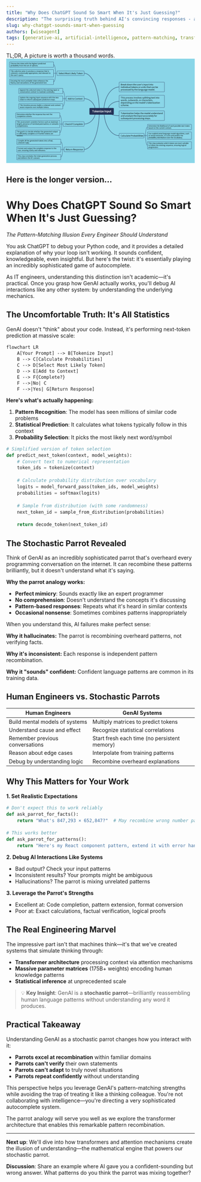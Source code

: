 ```yaml
---
title: "Why Does ChatGPT Sound So Smart When It's Just Guessing?"
description: "The surprising truth behind AI's convincing responses - and what it means for engineers"
slug: why-chatgpt-sounds-smart-when-guessing
authors: [wiseagent]
tags: [generative-ai, artificial-intelligence, pattern-matching, transformers, statistics, Stochastic, prompt-engineering]
---
```


TL;DR, A picture is worth a thousand words.
![GenAI thinking is just math + statistics](/img/blog/why-chatgpt-sounds-smart-when-guessing.png)

Here is the longer version...
---

# Why Does ChatGPT Sound So Smart When It's Just Guessing?

*The Pattern-Matching Illusion Every Engineer Should Understand*

You ask ChatGPT to debug your Python code, and it provides a detailed explanation of why your loop isn't working. It sounds confident, knowledgeable, even insightful. But here's the twist: it's essentially playing an incredibly sophisticated game of autocomplete.

As IT engineers, understanding this distinction isn't academic—it's practical. Once you grasp how GenAI actually works, you'll debug AI interactions like any other system: by understanding the underlying mechanics.

## The Uncomfortable Truth: It's All Statistics

GenAI doesn't "think" about your code. Instead, it's performing next-token prediction at massive scale:

```mermaid
flowchart LR
    A[Your Prompt] --> B[Tokenize Input]
    B --> C[Calculate Probabilities]
    C --> D[Select Most Likely Token]
    D --> E[Add to Context]
    E --> F{Complete?}
    F -->|No| C
    F -->|Yes| G[Return Response]
```

**Here's what's actually happening:**

1. **Pattern Recognition**: The model has seen millions of similar code problems
2. **Statistical Prediction**: It calculates what tokens typically follow in this context
3. **Probability Selection**: It picks the most likely next word/symbol

```python
# Simplified version of token selection
def predict_next_token(context, model_weights):
    # Convert text to numerical representation
    token_ids = tokenize(context)
    
    # Calculate probability distribution over vocabulary
    logits = model_forward_pass(token_ids, model_weights)
    probabilities = softmax(logits)
    
    # Sample from distribution (with some randomness)
    next_token_id = sample_from_distribution(probabilities)
    
    return decode_token(next_token_id)
```

## The Stochastic Parrot Revealed

Think of GenAI as an incredibly sophisticated parrot that's overheard every programming conversation on the internet. It can recombine these patterns brilliantly, but it doesn't understand what it's saying.

**Why the parrot analogy works:**

- **Perfect mimicry**: Sounds exactly like an expert programmer
- **No comprehension**: Doesn't understand the concepts it's discussing
- **Pattern-based responses**: Repeats what it's heard in similar contexts
- **Occasional nonsense**: Sometimes combines patterns inappropriately

When you understand this, AI failures make perfect sense:

**Why it hallucinates:** The parrot is recombining overheard patterns, not verifying facts.

**Why it's inconsistent:** Each response is independent pattern recombination.

**Why it "sounds" confident:** Confident language patterns are common in its training data.

## Human Engineers vs. Stochastic Parrots

| Human Engineers | GenAI Systems |
|----------------|---------------|
| Build mental models of systems | Multiply matrices to predict tokens |
| Understand cause and effect | Recognize statistical correlations |
| Remember previous conversations | Start fresh each time (no persistent memory) |
| Reason about edge cases | Interpolate from training patterns |
| Debug by understanding logic | Recombine overheard explanations |

## Why This Matters for Your Work

**1. Set Realistic Expectations**
```python
# Don't expect this to work reliably
def ask_parrot_for_facts():
    return "What's 847,293 × 652,847?"  # May recombine wrong number patterns

# This works better
def ask_parrot_for_patterns():
    return "Here's my React component pattern, extend it with error handling"
```

**2. Debug AI Interactions Like Systems**
- Bad output? Check your input patterns
- Inconsistent results? Your prompts might be ambiguous
- Hallucinations? The parrot is mixing unrelated patterns

**3. Leverage the Parrot's Strengths**
- Excellent at: Code completion, pattern extension, format conversion
- Poor at: Exact calculations, factual verification, logical proofs

## The Real Engineering Marvel

The impressive part isn't that machines think—it's that we've created systems that simulate thinking through:
- **Transformer architecture** processing context via attention mechanisms
- **Massive parameter matrices** (175B+ weights) encoding human knowledge patterns
- **Statistical inference** at unprecedented scale

> 💡 **Key Insight**: GenAI is a **stochastic parrot**—brilliantly reassembling human language patterns without understanding any word it produces.

## Practical Takeaway

Understanding GenAI as a stochastic parrot changes how you interact with it:

- **Parrots excel at recombination** within familiar domains
- **Parrots can't verify** their own statements
- **Parrots can't adapt** to truly novel situations
- **Parrots repeat confidently** without understanding

This perspective helps you leverage GenAI's pattern-matching strengths while avoiding the trap of treating it like a thinking colleague. You're not collaborating with intelligence—you're directing a very sophisticated autocomplete system.

The parrot analogy will serve you well as we explore the transformer architecture that enables this remarkable pattern recombination.

---

**Next up**: We'll dive into how transformers and attention mechanisms create the illusion of understanding—the mathematical engine that powers our stochastic parrot.

**Discussion**: Share an example where AI gave you a confident-sounding but wrong answer. What patterns do you think the parrot was mixing together?